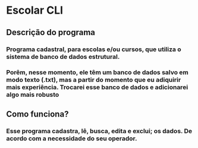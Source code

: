 # Escolar CLI

## Descrição do programa
<h3>Programa cadastral, para escolas e/ou cursos, que utiliza o sistema de banco de dados estrutural.</h3>
<h3>Porêm, nesse momento, ele têm um banco de dados salvo em modo texto (.txt), mas a partir do momento que eu adiquirir mais experiência. Trocarei esse banco de dados e adicionarei algo mais robusto</h3>

## Como funciona?
<h3>Esse programa cadastra, lê, busca, edita e exclui; os dados. De acordo com a necessidade do seu operador.</h3>

